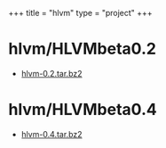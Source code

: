 +++
title = "hlvm"
type = "project"
+++

# hlvm/HLVMbeta0.2
* [hlvm-0.2.tar.bz2](/hlvm/hlvm/HLVMbeta0.2/hlvm-0.2.tar.bz2)

# hlvm/HLVMbeta0.4
* [hlvm-0.4.tar.bz2](/hlvm/hlvm/HLVMbeta0.4/hlvm-0.4.tar.bz2)